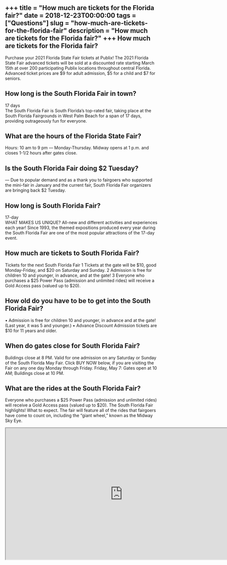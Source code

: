 +++
title = "How much are tickets for the Florida fair?"
date = 2018-12-23T00:00:00
tags = ["Questions"]
slug = "how-much-are-tickets-for-the-florida-fair"
description = "How much are tickets for the Florida fair?"
+++
How much are tickets for the Florida fair?
------------------------------------------

Purchase your 2021 Florida State Fair tickets at Publix! The 2021 Florida State Fair advanced tickets will be sold at a discounted rate starting March 15th at over 200 participating Publix locations throughout central Florida. Advanced ticket prices are $9 for adult admission, $5 for a child and $7 for seniors.

How long is the South Florida Fair in town?
-------------------------------------------

17 days  
The South Florida Fair is South Florida’s top-rated fair, taking place at the South Florida Fairgrounds in West Palm Beach for a span of 17 days, providing outrageously fun for everyone.

What are the hours of the Florida State Fair?
---------------------------------------------

Hours: 10 am to 9 pm — Monday-Thursday. Midway opens at 1 p.m. and closes 1-1/2 hours after gates close.

Is the South Florida Fair doing $2 Tuesday?
-------------------------------------------

— Due to popular demand and as a thank you to fairgoers who supported the mini-fair in January and the current fair, South Florida Fair organizers are bringing back $2 Tuesday.

How long is South Florida Fair?
-------------------------------

17-day  
WHAT MAKES US UNIQUE? All-new and different activities and experiences each year! Since 1993, the themed expositions produced every year during the South Florida Fair are one of the most popular attractions of the 17-day event.

How much are tickets to South Florida Fair?
-------------------------------------------

Tickets for the next South Florida Fair 1 Tickets at the gate will be $10, good Monday-Friday, and $20 on Saturday and Sunday. 2 Admission is free for children 10 and younger, in advance, and at the gate! 3 Everyone who purchases a $25 Power Pass (admission and unlimited rides) will receive a Gold Access pass (valued up to $20).

How old do you have to be to get into the South Florida Fair?
-------------------------------------------------------------

• Admission is free for children 10 and younger, in advance and at the gate! (Last year, it was 5 and younger.) • Advance Discount Admission tickets are $10 for 11 years and older.

When do gates close for South Florida Fair?
-------------------------------------------

Buildings close at 8 PM. Valid for one admission on any Saturday or Sunday of the South Florida May Fair. Click BUY NOW below, if you are visiting the Fair on any one day Monday through Friday. Friday, May 7: Gates open at 10 AM; Buildings close at 10 PM.

What are the rides at the South Florida Fair?
---------------------------------------------

Everyone who purchases a $25 Power Pass (admission and unlimited rides) will receive a Gold Access pass (valued up to $20). The South Florida Fair highlights! What to expect. The fair will feature all of the rides that fairgoers have come to count on, including the “giant wheel,” known as the Midway Sky Eye.

<iframe allow="accelerometer; autoplay; clipboard-write; encrypted-media; gyroscope; picture-in-picture" allowfullscreen="" class="__youtube_prefs__  epyt-is-override  no-lazyload" data-no-lazy="1" data-origheight="433" data-origwidth="770" data-skipgform_ajax_framebjll="" height="433" id="_ytid_86183" loading="lazy" src="https://www.youtube.com/embed/0YPljam5Aws?enablejsapi=1&autoplay=0&cc_load_policy=0&cc_lang_pref=&iv_load_policy=1&loop=0&modestbranding=0&rel=1&fs=1&playsinline=0&autohide=2&theme=dark&color=red&controls=1&" title="YouTube player" width="770"></iframe>